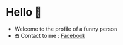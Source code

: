 # Hello 👋
- Welcome to the profile of a funny person
- ☎️ Contact to me : [Facebook](https://www.facebook.com/Manh.Polite)
